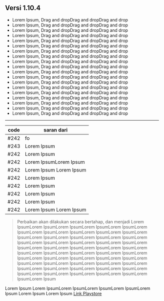 ## Versi 1.10.4


- Lorem Ipsum, Drag and dropDrag and dropDrag and drop
- Lorem Ipsum, Drag and dropDrag and dropDrag and drop
- Lorem Ipsum, Drag and dropDrag and dropDrag and drop
- Lorem Ipsum, Drag and dropDrag and dropDrag and drop
- Lorem Ipsum, Drag and dropDrag and dropDrag and drop
- Lorem Ipsum, Drag and dropDrag and dropDrag and drop
- Lorem Ipsum, Drag and dropDrag and dropDrag and drop
- Lorem Ipsum, Drag and dropDrag and dropDrag and drop
- Lorem Ipsum, Drag and dropDrag and dropDrag and drop
- Lorem Ipsum, Drag and dropDrag and dropDrag and drop
- Lorem Ipsum, Drag and dropDrag and dropDrag and drop
- Lorem Ipsum, Drag and dropDrag and dropDrag and drop
- Lorem Ipsum, Drag and dropDrag and dropDrag and drop
- Lorem Ipsum, Drag and dropDrag and dropDrag and drop
- Lorem Ipsum, Drag and dropDrag and dropDrag and drop
- Lorem Ipsum, Drag and dropDrag and dropDrag and drop
- Lorem Ipsum, Drag and dropDrag and dropDrag and drop
- Lorem Ipsum, Drag and dropDrag and dropDrag and drop
- Lorem Ipsum, Drag and dropDrag and dropDrag and drop

---

| code | saran dari              |
| ---- | ----------------------- |
| #242 | fo                      |
| #243 | Lorem Ipsum             |
| #242 | Lorem Ipsum             |
| #242 | Lorem IpsumLorem Ipsum  |
| #242 | Lorem Ipsum Lorem Ipsum |
| #242 | Lorem Ipsum             |
| #242 | Lorem Ipsum             |
| #242 | Lorem Ipsum             |
| #242 | Lorem Ipsum             |
| #242 | Lorem Ipsum Lorem Ipsum |


> Perbaikan akan dilakukan secara bertahap, dan menjadi Lorem IpsumLorem IpsumLorem IpsumLorem IpsumLorem IpsumLorem IpsumLorem IpsumLorem IpsumLorem IpsumLorem IpsumLorem IpsumLorem IpsumLorem IpsumLorem IpsumLorem IpsumLorem IpsumLorem IpsumLorem IpsumLorem IpsumLorem IpsumLorem IpsumLorem IpsumLorem IpsumLorem IpsumLorem IpsumLorem IpsumLorem IpsumLorem IpsumLorem IpsumLorem IpsumLorem IpsumLorem IpsumLorem IpsumLorem IpsumLorem IpsumLorem IpsumLorem IpsumLorem IpsumLorem IpsumLorem IpsumLorem IpsumLorem IpsumLorem IpsumLorem IpsumLorem IpsumLorem IpsumLorem IpsumLorem IpsumLorem IpsumLorem IpsumLorem IpsumLorem Ipsum

 Lorem Ipsum Lorem IpsumLorem IpsumLorem IpsumLorem IpsumLorem Ipsum Lorem Ipsum Lorem Ipsum [Link Playstore](https://play.google.com/store/apps/details?id=com.flagodna.mtaoneversi2)
